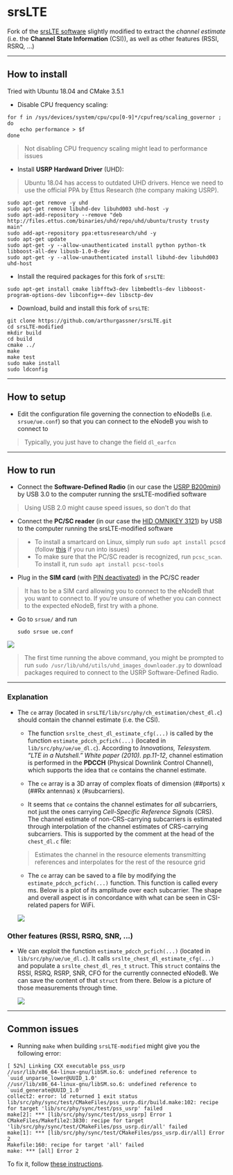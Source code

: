 srsLTE
=====

Fork of the [srsLTE software](https://github.com/srsLTE/srsLTE) slightly modified to extract the *channel estimate* (i.e. the **Channel State Information** (CSI)), as well as other features (RSSI, RSRQ, ...)

---

## How to install

Tried with Ubuntu 18.04 and CMake 3.5.1

- Disable CPU frequency scaling:

```
for f in /sys/devices/system/cpu/cpu[0-9]*/cpufreq/scaling_governor ; do
	echo performance > $f
done
```

> Not disabling CPU frequency scaling might lead to performance issues

- Install **USRP Hardward Driver** (UHD):

> Ubuntu 18.04 has access to outdated UHD drivers. Hence we need to use the official PPA by Ettus Research (the company making USRP).

```
sudo apt-get remove -y uhd
sudo apt-get remove libuhd-dev libuhd003 uhd-host -y
sudo apt-add-repository --remove "deb http://files.ettus.com/binaries/uhd/repo/uhd/ubuntu/trusty trusty main"
sudo add-apt-repository ppa:ettusresearch/uhd -y
sudo apt-get update
sudo apt-get -y --allow-unauthenticated install python python-tk libboost-all-dev libusb-1.0-0-dev
sudo apt-get -y --allow-unauthenticated install libuhd-dev libuhd003 uhd-host
```

- Install the required packages for this fork of `srsLTE`:

```
sudo apt-get install cmake libfftw3-dev libmbedtls-dev libboost-program-options-dev libconfig++-dev libsctp-dev
```

- Download, build and install this fork of `srsLTE`:

```
git clone https://github.com/arthurgassner/srsLTE.git
cd srsLTE-modified
mkdir build
cd build
cmake ../
make
make test
sudo make install
sudo ldconfig
```

---
## How to setup 

- Edit the configuration file governing the connection to eNodeBs (i.e. `srsue/ue.conf`) so that you can connect to the eNodeB you wish to connect to 
> Typically, you just have to change the field `dl_earfcn`

---
## How to run

- Connect the **Software-Defined Radio** (in our case the [USRP B200mini](https://www.ettus.com/all-products/usrp-b200mini/)) by USB 3.0 to the computer running the srsLTE-modified software
> Using USB 2.0 might cause speed issues, so don't do that

- Connect the **PC/SC reader** (in our case the [HID OMNIKEY 3121](https://www.hidglobal.com/products/readers/omnikey/3121)) by USB to the computer running the srsLTE-modified software
> - To install a smartcard on Linux, simply run `sudo apt install pcscd` (follow [this](http://wiki.infonotary.com/index.php/Installation_of_smart_card_reader_and_smart_card_drivers_in_Linux) if you run into issues)
> - To make sure that the PC/SC reader is recognized, run `pcsc_scan`. To install it, run `sudo apt install pcsc-tools`

- Plug in the **SIM card** (with [PIN deactivated](https://support.myxplora.com/hc/en-gb/articles/360003363353-How-to-deactivate-the-PIN-code-of-your-SIM-card)) in the PC/SC reader
> It has to be a SIM card allowing you to connect to the eNodeB that you want to connect to. If you're unsure of whether you can connect to the expected eNodeB, first try with a phone.

- Go to `srsue/` and run
	```
	sudo srsue ue.conf
	```
![](doc/img/srsue.gif)

> The first time running the above command, you might be prompted to run `sudo /usr/lib/uhd/utils/uhd_images_downloader.py` to download packages required to connect to the USRP Software-Defined Radio.

---

### Explanation

- The `ce` array (located in `srsLTE/lib/src/phy/ch_estimation/chest_dl.c`) should contain the channel estimate (i.e. the CSI).
	- The function `srslte_chest_dl_estimate_cfg(...)` is called by the function `estimate_pdcch_pcfich(...)` (located in `lib/src/phy/ue/ue_dl.c`). According to *Innovations, Telesystem. ”LTE in a Nutshell.” White paper (2010). pp.11-12*, channel estimation is performed in the **PDCCH** (Physical Downlink Control Channel), which supports the idea that `ce` contains the channel estimate.

	- The `ce` array is a 3D array of complex floats of dimension (##ports) x (##Rx antennas) x (#subcarriers).

	- It seems that `ce` contains the channel estimates for *all* subcarriers, not just the ones carrying *Cell-Specific Reference Signals* (CRS). The channel estimate of non-CRS-carrying subcarriers is estimated through interpolation of the channel estimates of CRS-carrying subcarriers. This is supported by the comment at the head of the `chest_dl.c` file:
	> Estimates the channel in the resource elements transmitting references and interpolates for the rest of the resource grid

	- The `ce` array can be saved to a file by modifying the `estimate_pdcch_pcfich(...)` function. This function is called every ms. Below is a plot of its amplitude over each subcarrier. The shape and overall aspect is in concordance with what can be seen in CSI-related papers for WiFi.

	![](doc/img/channel_estimate_example.png)


### Other features (RSSI, RSRQ, SNR, ...)

- We can exploit the function `estimate_pdcch_pcfich(...)` (located in `lib/src/phy/ue/ue_dl.c`). It calls `srslte_chest_dl_estimate_cfg(...)` and populate a `srslte_chest_dl_res_t` `struct`. This `struct` contains the RSSI, RSRQ, RSRP, SNR, CFO for the currently connected eNodeB. We can save the content of that `struct` from there. Below is a picture of those measurements through time.

	![](doc/img/other_features_example.png)

---

## Common issues

- Running `make` when building `srsLTE-modified` might give you the following error:

```
[ 52%] Linking CXX executable pss_usrp
//usr/lib/x86_64-linux-gnu/libSM.so.6: undefined reference to `uuid_unparse_lower@UUID_1.0'
//usr/lib/x86_64-linux-gnu/libSM.so.6: undefined reference to `uuid_generate@UUID_1.0'
collect2: error: ld returned 1 exit status
lib/src/phy/sync/test/CMakeFiles/pss_usrp.dir/build.make:102: recipe for target 'lib/src/phy/sync/test/pss_usrp' failed
make[2]: *** [lib/src/phy/sync/test/pss_usrp] Error 1
CMakeFiles/Makefile2:3830: recipe for target 'lib/src/phy/sync/test/CMakeFiles/pss_usrp.dir/all' failed
make[1]: *** [lib/src/phy/sync/test/CMakeFiles/pss_usrp.dir/all] Error 2
Makefile:160: recipe for target 'all' failed
make: *** [all] Error 2
```

To fix it, follow [these instructions](https://github.com/piyushrpt/condaLinuxSetup/blob/master/issues.md).
